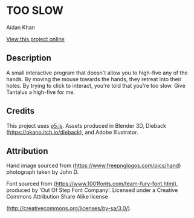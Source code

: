 # TOO SLOW

Aidan Khan

[View this project online](https://aidankhan51.github.io/CreativeComputation/Art-jam/Art-Jam-project/)

## Description

A small interactive program that doesn't allow you to high-five any 
of the hands. By moving the mouse towards the hands, they retreat into their holes. By trying to click to interact, you're told that you're too slow. Give Tantalus a high-five for me.

## Credits

This project uses [p5.js](https://p5js.org).
Assets produced in Blender 3D, Dieback (https://okano.itch.io/dieback), and Adobe Illustrator.


## Attribution

Hand image sourced from (https://www.freepnglogos.com/pics/hand) photograph taken by John D. 

Font sourced from (https://www.1001fonts.com/team-fury-font.html),
produced by 'Out Of Step Font Company'. Licensed under a Creative Commons Attribution Share Alike license 

(http://creativecommons.org/licenses/by-sa/3.0/).